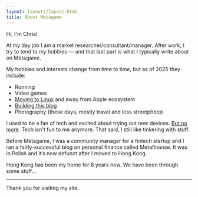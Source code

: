```yaml
---
layout: layouts/layout.html
title: About Metagame
---
```

Hi, I'm Chris!

At my day job I am a market researcher/consultant/manager. After work, I try to tend to my hobbies — and that last part is what I typically write about on Metagame.

My hobbies and interests change from time to time, but as of 2025 they include:
- Running
- Video games
- [Moving to Linux](https://metagame.hk/posts/2025-05-04-this-is-the-year-of-linux-on-desktop/) and away from Apple ecosystem
- [Building this blog](https://metagame.hk/posts/2025-05-20-personal-website-on-11ty-github-pages/)
- Photography (these days, mostly travel and less streetphoto)

I used to be a fan of tech and excited about trying out new devices. [But no more](https://metagame.hk/posts/2025-05-11-a-different-relationship-with-tech/). Tech isn't fun to me anymore. That said, I still like tinkering with stuff.

Before Metagame, I was a community manager for a fintech startup and I ran a fairly-successful blog on personal finance called Metafinanse. It was in Polish and it’s now defunct after I moved to Hong Kong.

Hong Kong has been my home for 8 years now. We have been through some stuff…

---

Thank you for visiting my site.